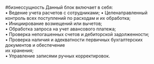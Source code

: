 #бизнессущность 
Данный блок включает в себя:  
• Ведение учета расчетов с сотрудниками; 
• Целенаправленный контроль всех поступлений по расходам и их обработка;  
• Инициирование возмещений или вычетов;  
• Обработка запроса на учет авансового платежа;  
• Проверка непогашенных счетов и дебиторской задолженности;  
• Проверка наличия и адекватности первичных бухгалтерских документов и обеспечение  
их хранения;  
• Управление записями ручных корректировок.